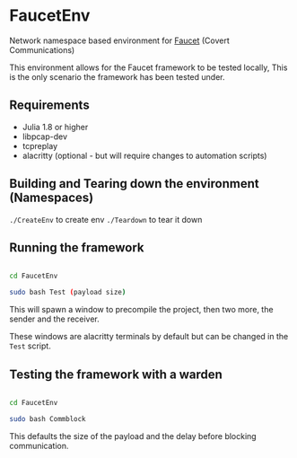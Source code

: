 # FaucetEnv
Network namespace based environment for [Faucet](https://github.com/OscarCornish/Faucet) (Covert Communications)

This environment allows for the Faucet framework to be tested locally, This is the only scenario the framework has been tested under.

## Requirements
* Julia 1.8 or higher
* libpcap-dev
* tcpreplay
* alacritty (optional - but will require changes to automation scripts)

## Building and Tearing down the environment (Namespaces)

`./CreateEnv` to create env
`./Teardown` to tear it down

## Running the framework

```bash

cd FaucetEnv

sudo bash Test (payload size)

```

This will spawn a window to precompile the project, then two more, the sender and the receiver.

These windows are alacritty terminals by default but can be changed in the `Test` script.

## Testing the framework with a warden

```bash

cd FaucetEnv

sudo bash Commblock

```

This defaults the size of the payload and the delay before blocking communication.

